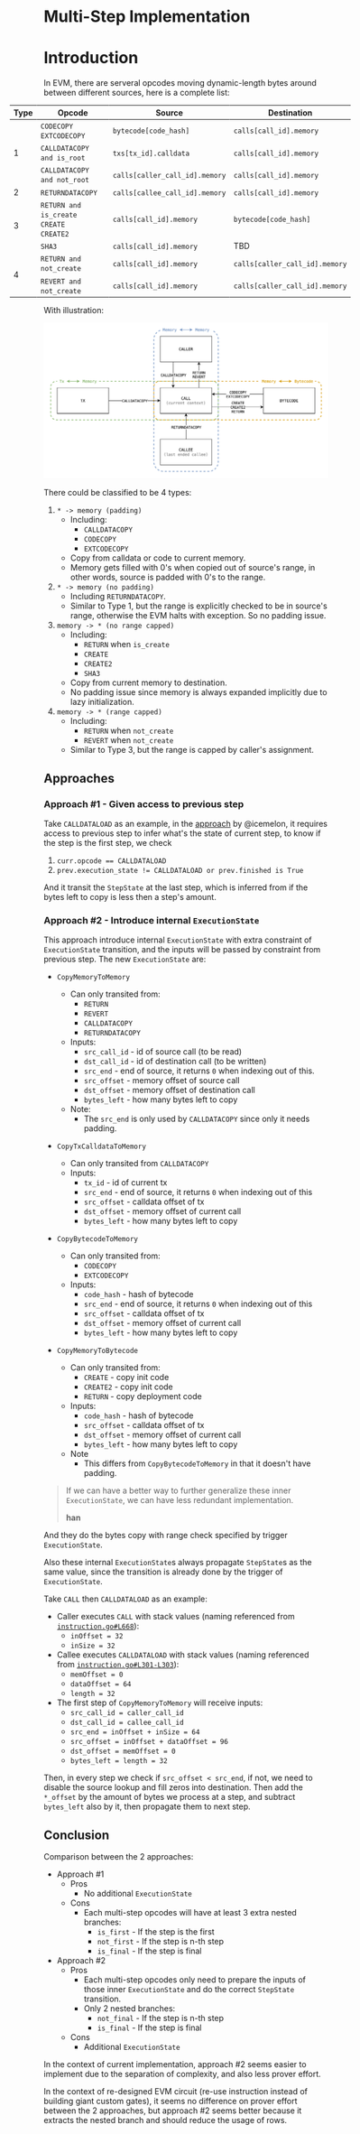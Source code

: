 <style>
#wide-table table {
    white-space: nowrap;
    width: 120%;
    transform: translateX(-10%);
}
</style>

# Multi-Step Implementation

<!-- toc -->

# Introduction

In EVM, there are serveral opcodes moving dynamic-length bytes around between different sources, here is a complete list:

<div id="wide-table">    
<table>
<thead>
<tr>
<th><span>Type</span></th>
<th><span>Opcode</span></th>
<th><span>Source</span></th>
<th><span>Destination</span></th>
</tr>
</thead>
<tbody>
<tr>
<td rowspan="3"><span>1</span></td>
<td><code>CODECOPY</code><br><code>EXTCODECOPY</code></td>
<td><code>bytecode[code_hash]</code></td>
<td><code>calls[call_id].memory</code></td>
</tr>
<tr>
<td><code>CALLDATACOPY and is_root</code></td>
<td><code>txs[tx_id].calldata</code></td>
<td><code>calls[call_id].memory</code></td>
</tr>
<tr>
<td><code>CALLDATACOPY and not_root</code></td>
<td><code>calls[caller_call_id].memory</code></td>
<td><code>calls[call_id].memory</code></td>
</tr>
<tr>
<td><span>2</span></td>
<td><code>RETURNDATACOPY</code></td>
<td><code>calls[callee_call_id].memory</code></td>
<td><code>calls[call_id].memory</code></td>
</tr>
<tr>
<td rowspan="2">3</span></td>
<td><code>RETURN and is_create</code><br><code>CREATE</code><br><code>CREATE2</code></td>
<td><code>calls[call_id].memory</code></td>
<td><code>bytecode[code_hash]</code></td>
</tr>
<tr>
<td><code>SHA3</code></td>
<td><code>calls[call_id].memory</code></td>
<td><span>TBD</span></td>
</tr>
<tr>
<td rowspan="2">4</span></td>
<td><code>RETURN and not_create</code></td>
<td><code>calls[call_id].memory</code></td>
<td><code>calls[caller_call_id].memory</code></td>
</tr>
<tr>
<td><code>REVERT and not_create</code></td>
<td><code>calls[call_id].memory</code></td>
<td><code>calls[caller_call_id].memory</code></td>
</tr>
</tbody>
</table>
</div>

With illustration:

![](./multi-step_diagram.png)

There could be classified to be 4 types:

1. `* -> memory (padding)`
    - Including:
        - `CALLDATACOPY`
        - `CODECOPY`
        - `EXTCODECOPY`
    - Copy from calldata or code to current memory.
    - Memory gets filled with 0's when copied out of source's range, in other words, source is padded with 0's to the range.
2. `* -> memory (no padding)`
    - Including `RETURNDATACOPY`.
    - Similar to Type 1, but the range is explicitly checked to be in source's range, otherwise the EVM halts with exception. So no padding issue.
3. `memory -> * (no range capped)`
    - Including:
        - `RETURN` when `is_create`
        - `CREATE`
        - `CREATE2`
        - `SHA3`
    - Copy from current memory to destination.
    - No padding issue since memory is always expanded implicitly due to lazy initialization.
4. `memory -> * (range capped)`
    - Including:
        - `RETURN` when `not_create`
        - `REVERT` when `not_create`
    - Similar to Type 3, but the range is capped by caller's assignment.

## Approaches

### Approach #1 - Given access to previous step

Take `CALLDATALOAD` as an example, in the [approach](https://github.com/appliedzkp/zkevm-specs/blob/2864c3f0f6cb905b8548da9cde76fea13a42085f/src/zkevm_specs/evm/execution_result/calldatacopy.py) by @icemelon, it requires access to previous step to infer what's the state of current step, to know if the step is the first step, we check

1. `curr.opcode == CALLDATALOAD`
2. `prev.execution_state != CALLDATALOAD or prev.finished is True`

And it transit the `StepState` at the last step, which is inferred from if the bytes left to copy is less then a step's amount.

### Approach #2 - Introduce internal `ExecutionState`

This approach introduce internal `ExecutionState` with extra constraint of `ExecutionState` transition, and the inputs will be passed by constraint from previous step. The new `ExecutionState` are:

- `CopyMemoryToMemory`
    - Can only transited from:
        - `RETURN`
        - `REVERT`
        - `CALLDATACOPY`
        - `RETURNDATACOPY`
    - Inputs:
        - `src_call_id` - id of source call (to be read)
        - `dst_call_id` - id of destination call (to be written)
        - `src_end` - end of source, it returns `0` when indexing out of this.
        - `src_offset` - memory offset of source call
        - `dst_offset` - memory offset of destination call
        - `bytes_left` - how many bytes left to copy
    - Note:
        - The `src_end` is only used by `CALLDATACOPY` since only it needs padding.
- `CopyTxCalldataToMemory`
    - Can only transited from `CALLDATACOPY`
    - Inputs:
        - `tx_id` - id of current tx
        - `src_end` - end of source, it returns `0` when indexing out of this
        - `src_offset` - calldata offset of tx
        - `dst_offset` - memory offset of current call
        - `bytes_left` - how many bytes left to copy

- `CopyBytecodeToMemory`
    - Can only transited from:
        - `CODECOPY`
        - `EXTCODECOPY`
    - Inputs:
        - `code_hash` - hash of bytecode
        - `src_end` - end of source, it returns `0` when indexing out of this
        - `src_offset` - calldata offset of tx
        - `dst_offset` - memory offset of current call
        - `bytes_left` - how many bytes left to copy

- `CopyMemoryToBytecode`
    - Can only transited from:
        - `CREATE` - copy init code
        - `CREATE2` - copy init code
        - `RETURN` - copy deployment code
    - Inputs:
        - `code_hash` - hash of bytecode
        - `src_offset` - calldata offset of tx
        - `dst_offset` - memory offset of current call
        - `bytes_left` - how many bytes left to copy
    - Note
        - This differs from `CopyBytecodeToMemory` in that it doesn't have padding.

> If we can have a better way to further generalize these inner `ExecutionState`, we can have less redundant implementation.
>
> **han**

And they do the bytes copy with range check specified by trigger `ExecutionState`.

Also these internal `ExecutionState`s always propagate `StepState`s as the same value, since the transition is already done by the trigger of `ExecutionState`.

Take `CALL` then `CALLDATALOAD` as an example:

- Caller executes `CALL` with stack values (naming referenced from [`instruction.go#L668`](https://github.com/ethereum/go-ethereum/blob/master/core/vm/instructions.go#L668)):
    - `inOffset = 32`
    - `inSize = 32`
- Callee executes `CALLDATALOAD` with stack values (naming referenced from [`instruction.go#L301-L303`](https://github.com/ethereum/go-ethereum/blob/master/core/vm/instructions.go#L301-L303)):
	- `memOffset = 0`
	- `dataOffset = 64`
	- `length = 32`
- The first step of `CopyMemoryToMemory` will receive inputs:
    - `src_call_id = caller_call_id`
    - `dst_call_id = callee_call_id`
    - `src_end = inOffset + inSize = 64`
    - `src_offset = inOffset + dataOffset = 96`
    - `dst_offset = memOffset = 0`
    - `bytes_left = length = 32`

Then, in every step we check if `src_offset < src_end`, if not, we need to disable the source lookup and fill zeros into destination. Then add the `*_offset` by the amount of bytes we process at a step, and subtract `bytes_left` also by it, then propagate them to next step.

## Conclusion

Comparison between the 2 approaches:

- Approach #1
    - Pros
        - No additional `ExecutionState`
    - Cons
        - Each multi-step opcodes will have at least 3 extra nested branches:
            - `is_first` - If the step is the first
            - `not_first` - If the step is n-th step
            - `is_final` - If the step is final
- Approach #2
    - Pros
        - Each multi-step opcodes only need to prepare the inputs of those inner `ExecutionState` and do the correct `StepState` transition.
        - Only 2 nested branches:
            - `not_final` - If the step is n-th step
            - `is_final` - If the step is final
    - Cons
        - Additional `ExecutionState`

In the context of current implementation, approach #2 seems easier to implement due to the separation of complexity, and also less prover effort.

In the context of re-designed EVM circuit (re-use instruction instead of building giant custom gates), it seems no difference on prover effort between the 2 approaches, but approach #2 seems better because it extracts the nested branch and should reduce the usage of rows.

